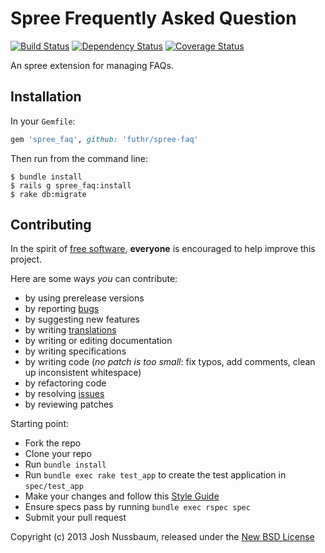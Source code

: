 # Spree Frequently Asked Question

[![Build Status](https://secure.travis-ci.org/futhr/spree-faq.png?branch=master)](http://travis-ci.org/futhr/spree-faq)
[![Dependency Status](https://gemnasium.com/futhr/spree-faq.png)](https://gemnasium.com/futhr/spree-faq)
[![Coverage Status](https://coveralls.io/repos/futhr/spree-faq/badge.png?branch=master)](https://coveralls.io/r/futhr/spree-faq)

An spree extension for managing FAQs.

## Installation

In your `Gemfile`:

```ruby
gem 'spree_faq', github: 'futhr/spree-faq'
```

Then run from the command line:

    $ bundle install
    $ rails g spree_faq:install
    $ rake db:migrate

## Contributing

In the spirit of [free software][1], **everyone** is encouraged to help improve this project.

Here are some ways *you* can contribute:

* by using prerelease versions
* by reporting [bugs][2]
* by suggesting new features
* by writing [translations][4]
* by writing or editing documentation
* by writing specifications
* by writing code (*no patch is too small*: fix typos, add comments, clean up inconsistent whitespace)
* by refactoring code
* by resolving [issues][2]
* by reviewing patches

Starting point:

* Fork the repo
* Clone your repo
* Run `bundle install`
* Run `bundle exec rake test_app` to create the test application in `spec/test_app`
* Make your changes and follow this [Style Guide][5]
* Ensure specs pass by running `bundle exec rspec spec`
* Submit your pull request

Copyright (c) 2013 Josh Nussbaum, released under the [New BSD License][3]

[1]: http://www.fsf.org/licensing/essays/free-sw.html
[2]: https://github.com/futhr/spree-faq/issues
[3]: https://github.com/futhr/spree-faq/tree/master/LICENSE
[4]: http://www.localeapp.com/projects/5165
[5]: https://github.com/thoughtbot/guides

